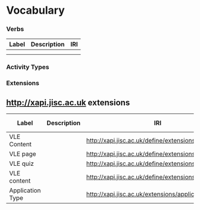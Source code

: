# Vocabulary




### Verbs

| Label  			| Description | IRI
| ------------- | ------------- |--------|
|   |   |
|   |   |


### Activity Types

### Extensions



## http://xapi.jisc.ac.uk extensions

| Label  		| Description   | IRI    | Example Usage
| ------------- | ------------- |------------------------------------------------------|----|
| VLE Content   |               | http://xapi.jisc.ac.uk/define/extensions/vle | |
| VLE page   |               | http://xapi.jisc.ac.uk/define/extensions/vle/page | |
| VLE quiz   |               | http://xapi.jisc.ac.uk/define/extensions/vle/quiz | |
| VLE content   |               | http://xapi.jisc.ac.uk/define/extensions/vle/content | |
| Application Type |            | http://xapi.jisc.ac.uk/extensions/applicationType | |

